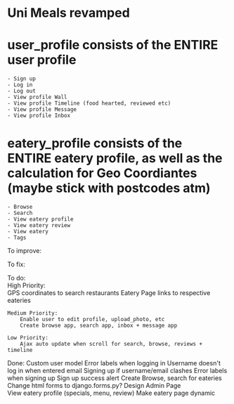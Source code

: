 # Uni Meals revamped

# user_profile consists of the ENTIRE user profile
	- Sign up
	- Log in
	- Log out
	- View profile Wall
	- View profile Timeline (food hearted, reviewed etc)
	- View profile Message
	- View profile Inbox 
	
# eatery_profile consists of the ENTIRE eatery profile, as well as the calculation for Geo Coordiantes (maybe stick with postcodes atm)
	- Browse
	- Search
	- View eatery profile
	- View eatery review
	- View eatery
	- Tags		

To improve:	

To fix:

To do:		
	High Priority:		
		GPS coordinates to search restaurants
		Eatery Page links to respective eateries
	
	Medium Priority:
		Enable user to edit profile, upload_photo, etc
		Create browse app, search app, inbox + message app
		
	Low Priority:
		Ajax auto update when scroll for search, browse, reviews + timeline

Done:
	Custom user model
	Error labels when logging in
	Username doesn't log in when entered email
	Signing up if username/email clashes
	Error labels when signing up
	Sign up success alert
	Create Browse, search for eateries
	Change html forms to django.forms.py?
	Design Admin Page	
	View eatery profile (specials, menu, review)
	Make eatery page dynamic	